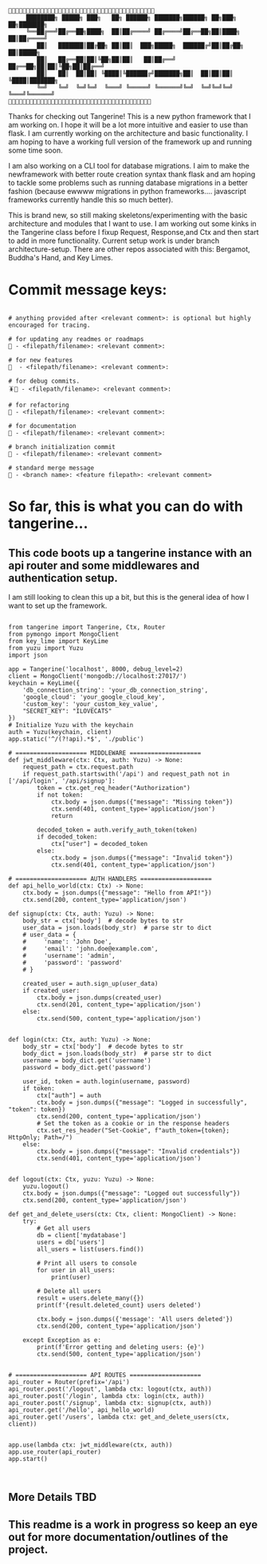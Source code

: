 
```text
🍊🍊🍊🍊🍊🍊🍊🍊🍊🍊🍊🍊🍊🍊🍊🍊🍊🍊🍊🍊🍊🍊🍊🍊🍊🍊🍊🍊🍊🍊🍊🍊🍊🍊🍊🍊🍊🍊🍊🍊🍊
     ████████╗ █████╗ ███╗   ██╗ ██████╗ ███████╗██████╗ ██╗███╗   ██╗███████╗
     ╚══██╔══╝██╔══██╗████╗  ██║██╔════╝ ██╔════╝██╔══██╗██║████╗  ██║██╔════╝
        ██║   ███████║██╔██╗ ██║██║  ███╗█████╗  ██████╔╝██║██╔██╗ ██║█████╗
        ██║   ██╔══██║██║╚██╗██║██║   ██║██╔══╝  ██╔══██╗██║██║╚██╗██║██╔══╝
        ██║   ██║  ██║██║ ╚████║╚██████╔╝███████╗██║  ██║██║██║ ╚████║███████╗
        ╚═╝   ╚═╝  ╚═╝╚═╝  ╚═══╝ ╚═════╝ ╚══════╝╚═╝  ╚═╝╚═╝╚═╝  ╚═══╝╚══════╝
🍊🍊🍊🍊🍊🍊🍊🍊🍊🍊🍊🍊🍊🍊🍊🍊🍊🍊🍊🍊🍊🍊🍊🍊🍊🍊🍊🍊🍊🍊🍊🍊🍊🍊🍊🍊🍊🍊🍊🍊
```
Thanks for checking out Tangerine! This is a new python framework that I am working on. I hope
it will be a lot more intuitive and easier to use than flask. I am currently working on the
architecture and basic functionality. I am hoping to have a working full version of the framework
up and running some time soon.


I am also working on a CLI tool for database migrations.
I aim to make the newframework with better route creation syntax thank flask and
am hoping to tackle some problems such as running database migrations in a better fashion (because
ewwww migrations in python frameworks.... javascript frameworks currently handle this so much better).

This is brand new, so still making skeletons/experimenting with the basic architecture and modules that I want to use.
I am working out some kinks in the Tangerine class before I fixup Request, Response,and Ctx and then start to add in
more functionality. Current setup work is under branch architecture-setup. There are other repos associated with this:
Bergamot, Buddha's Hand, and Key Limes.

# Commit message keys:
```

# anything provided after <relevant comment>: is optional but highly encouraged for tracing.

# for updating any readmes or roadmaps
📖 - <filepath/filename>: <relevant comment>:

# for new features
🚀  - <filepath/filename>: <relevant comment>:

# for debug commits.
🪳👟 - <filepath/filename>: <relevant comment>:

# for refactoring
🧠 - <filepath/filename>: <relevant comment>:

# for documentation
🪷 - <filepath/filename>: <relevant comment>:

# branch initialization commit
🌱 - <filepath/filename>: <relevant comment>

# standard merge message
🔀 - <branch name>: <feature filepath>: <relevant comment>

```
# So far, this is what you can do with tangerine...
## This code boots up a tangerine instance with an api router and some middlewares and authentication setup.
I am still looking to clean this up a bit, but this is the general idea of how I want to set up the framework.
```

from tangerine import Tangerine, Ctx, Router
from pymongo import MongoClient
from key_lime import KeyLime
from yuzu import Yuzu
import json

app = Tangerine('localhost', 8000, debug_level=2)
client = MongoClient('mongodb://localhost:27017/')
keychain = KeyLime({
    'db_connection_string': 'your_db_connection_string',
    'google_cloud': 'your_google_cloud_key',
    'custom_key': 'your_custom_key_value',
    "SECRET_KEY": "ILOVECATS"
})
# Initialize Yuzu with the keychain
auth = Yuzu(keychain, client)
app.static('^/(?!api).*$', './public')

# ==================== MIDDLEWARE ====================
def jwt_middleware(ctx: Ctx, auth: Yuzu) -> None:
    request_path = ctx.request.path
    if request_path.startswith('/api') and request_path not in ['/api/login', '/api/signup']:
        token = ctx.get_req_header("Authorization")
        if not token:
            ctx.body = json.dumps({"message": "Missing token"})
            ctx.send(401, content_type='application/json')
            return

        decoded_token = auth.verify_auth_token(token)
        if decoded_token:
            ctx["user"] = decoded_token
        else:
            ctx.body = json.dumps({"message": "Invalid token"})
            ctx.send(401, content_type='application/json')

# ==================== AUTH HANDLERS ====================
def api_hello_world(ctx: Ctx) -> None:
    ctx.body = json.dumps({"message": "Hello from API!"})
    ctx.send(200, content_type='application/json')

def signup(ctx: Ctx, auth: Yuzu) -> None:
    body_str = ctx['body']  # decode bytes to str
    user_data = json.loads(body_str)  # parse str to dict
    # user_data = {
    #     'name': 'John Doe',
    #     'email': 'john.doe@example.com',
    #     'username': 'admin',
    #     'password': 'password'
    # }

    created_user = auth.sign_up(user_data)
    if created_user:
        ctx.body = json.dumps(created_user)
        ctx.send(201, content_type='application/json')
    else:
        ctx.send(500, content_type='application/json')


def login(ctx: Ctx, auth: Yuzu) -> None:
    body_str = ctx['body']  # decode bytes to str
    body_dict = json.loads(body_str)  # parse str to dict
    username = body_dict.get('username')
    password = body_dict.get('password')

    user_id, token = auth.login(username, password)
    if token:
        ctx["auth"] = auth
        ctx.body = json.dumps({"message": "Logged in successfully", "token": token})
        ctx.send(200, content_type='application/json')
        # Set the token as a cookie or in the response headers
        ctx.set_res_header("Set-Cookie", f"auth_token={token}; HttpOnly; Path=/")
    else:
        ctx.body = json.dumps({"message": "Invalid credentials"})
        ctx.send(401, content_type='application/json')


def logout(ctx: Ctx, yuzu: Yuzu) -> None:
    yuzu.logout()
    ctx.body = json.dumps({"message": "Logged out successfully"})
    ctx.send(200, content_type='application/json')

def get_and_delete_users(ctx: Ctx, client: MongoClient) -> None:
    try:
        # Get all users
        db = client['mydatabase']
        users = db['users']
        all_users = list(users.find())

        # Print all users to console
        for user in all_users:
            print(user)

        # Delete all users
        result = users.delete_many({})
        print(f'{result.deleted_count} users deleted')

        ctx.body = json.dumps({'message': 'All users deleted'})
        ctx.send(200, content_type='application/json')

    except Exception as e:
        print(f'Error getting and deleting users: {e}')
        ctx.send(500, content_type='application/json')


# ==================== API ROUTES ====================
api_router = Router(prefix='/api')
api_router.post('/logout', lambda ctx: logout(ctx, auth))
api_router.post('/login', lambda ctx: login(ctx, auth))
api_router.post('/signup', lambda ctx: signup(ctx, auth))
api_router.get('/hello', api_hello_world)
api_router.get('/users', lambda ctx: get_and_delete_users(ctx, client))


app.use(lambda ctx: jwt_middleware(ctx, auth))
app.use_router(api_router)
app.start()



```

## More Details TBD


## This readme is a work in progress so keep an eye out for more documentation/outlines of the project.
